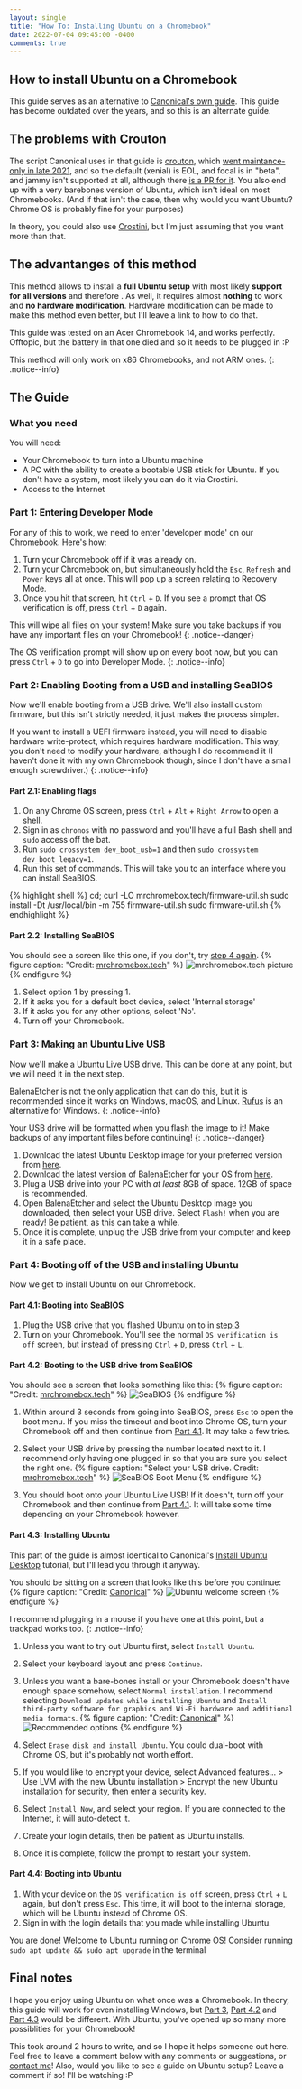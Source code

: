 ```yaml
---
layout: single
title: "How To: Installing Ubuntu on a Chromebook"
date: 2022-07-04 09:45:00 -0400
comments: true
---
```


## How to install Ubuntu on a Chromebook

This guide serves as an alternative to [Canonical's own guide](https://ubuntu.com/tutorials/install-ubuntu-on-chromebook#1-overview). This guide has become outdated over the years, and so this is an alternate guide.

## The problems with Crouton

The script Canonical uses in that guide is [crouton](https://github.com/dnschneid/crouton), which [went maintance-only in late 2021](https://github.com/dnschneid/crouton/discussions/4654), and so the default (xenial) is EOL, and focal is in "beta", and jammy isn't supported at all, although there [is a PR for it](https://github.com/dnschneid/crouton/pull/4727). You also end up with a very barebones version of Ubuntu, which isn't ideal on most Chromebooks. (And if that isn't the case, then why would you want Ubuntu? Chrome OS is probably fine for your purposes)

In theory, you could also use [Crostini](https://chromium.googlesource.com/chromiumos/docs/+/HEAD/containers_and_vms.md), but I'm just assuming that you want more than that.

## The advantanges of this method

This method allows to install a **full Ubuntu setup** with most likely **support for all versions** and therefore . As well, it requires almost **nothing** to work and **no hardware modification**. Hardware modification can be made to make this method even better, but I'll leave a link to how to do that.

This guide was tested on an Acer Chromebook 14, and works perfectly. Offtopic, but the battery in that one died and so it needs to be plugged in :P

This method will only work on x86 Chromebooks, and not ARM ones.
{: .notice--info}

## The Guide

### What you need

You will need:

- Your Chromebook to turn into a Ubuntu machine
- A PC with the ability to create a bootable USB stick for Ubuntu. If you don't have a system, most likely you can do it via Crostini.
- Access to the Internet

### Part 1: Entering Developer Mode

For any of this to work, we need to enter 'developer mode' on our Chromebook. Here's how:

1. Turn your Chromebook off if it was already on.
2. Turn your Chromebook on, but simultaneously hold the `Esc`, `Refresh` and `Power` keys all at once. This will pop up a screen relating to Recovery Mode.
3. Once you hit that screen, hit `Ctrl` + `D`. If you see a prompt that OS verification is off, press `Ctrl` + `D` again.

This will wipe all files on your system! Make sure you take backups if you have any important files on your Chromebook!
{: .notice--danger}

The OS verification prompt will show up on every boot now, but you can press `Ctrl` + `D` to go into Developer Mode.
{: .notice--info}

### Part 2: Enabling Booting from a USB and installing SeaBIOS

Now we'll enable booting from a USB drive. We'll also install custom firmware, but this isn't strictly needed, it just makes the process simpler.

If you want to install a UEFI firmware instead, you will need to disable hardware write-protect, which requires hardware modification. This way, you don't need to modify your hardware, although I do recommend it (I haven't done it with my own Chromebook though, since I don't have a small enough screwdriver.)
{: .notice--info}

#### Part 2.1: Enabling flags

1. On any Chrome OS screen, press `Ctrl` + `Alt` + `Right Arrow` to open a shell.
2. Sign in as `chronos` with no password and you'll have a full Bash shell and `sudo` access off the bat.
3. Run `sudo crossystem dev_boot_usb=1` and then `sudo crossystem dev_boot_legacy=1`.
4. Run this set of commands. This will take you to an interface where you can install SeaBIOS.

{% highlight shell %}
cd; curl -LO mrchromebox.tech/firmware-util.sh
sudo install -Dt /usr/local/bin -m 755 firmware-util.sh
sudo firmware-util.sh
{% endhighlight %}

#### Part 2.2: Installing SeaBIOS

You should see a screen like this one, if you don't, try [step 4 again](#part-21-enabling-flags).
{% figure caption: "Credit: [mrchromebox.tech](https://mrchromebox.tech)" %}
![mrchromebox.tech picture](/assets/images/chromeos-ubuntu/fwutil_cros_wp-on.png)
{% endfigure %}

1. Select option 1 by pressing 1.
2. If it asks you for a default boot device, select 'Internal storage'
3. If it asks you for any other options, select 'No'.
4. Turn off your Chromebook.

### Part 3: Making an Ubuntu Live USB

Now we'll make a Ubuntu Live USB drive. This can be done at any point, but we will need it in the next step.

BalenaEtcher is not the only application that can do this, but it is recommended since it works on Windows, macOS, and Linux. [Rufus](https://rufus.ie/) is an alternative for Windows.
{: .notice--info}

Your USB drive will be formatted when you flash the image to it! Make backups of any important files before continuing!
{: .notice--danger}

1. Download the latest Ubuntu Desktop image for your preferred version from [here](https://ubuntu.com/download/desktop).
2. Download the latest version of BalenaEtcher for your OS from [here](https://www.balena.io/etcher/).
3. Plug a USB drive into your PC with *at least* 8GB of space. 12GB of space is recommended.
4. Open BalenaEtcher and select the Ubuntu Desktop image you downloaded, then select your USB drive. Select `Flash!` when you are ready! Be patient, as this can take a while.
5. Once it is complete, unplug the USB drive from your computer and keep it in a safe place.

### Part 4: Booting off of the USB and installing Ubuntu

Now we get to install Ubuntu on our Chromebook.

#### Part 4.1: Booting into SeaBIOS

1. Plug the USB drive that you flashed Ubuntu on to in [step 3](#part-3-making-an-ubuntu-live-usb)
2. Turn on your Chromebook. You'll see the normal `OS verification is off` screen, but instead of pressing `Ctrl` + `D`, press `Ctrl` + `L`.

#### Part 4.2: Booting to the USB drive from SeaBIOS

You should see a screen that looks something like this:
{% figure caption: "Credit: [mrchromebox.tech](https://mrchromebox.tech)" %}
![SeaBIOS](/assets/images/chromeos-ubuntu/seabios_boot_1.png)
{% endfigure %}

1. Within around 3 seconds from going into SeaBIOS, press `Esc` to open the boot menu. If you miss the timeout and boot into Chrome OS, turn your Chromebook off and then continue from [Part 4.1](#part-41-booting-into-seabios). It may take a few tries.
2. Select your USB drive by pressing the number located next to it. I recommend only having one plugged in so that you are sure you select the right one.
{% figure caption: "Select your USB drive. Credit: [mrchromebox.tech](https://mrchromebox.tech)" %}
![SeaBIOS Boot Menu](/assets/images/chromeos-ubuntu/seabios_boot_2.png)
{% endfigure %}

3. You should boot onto your Ubuntu Live USB! If it doesn't, turn off your Chromebook and then continue from [Part 4.1](#part-41-booting-into-seabios). It will take some time depending on your Chromebook however.

#### Part 4.3: Installing Ubuntu

This part of the guide is almost identical to Canonical's [Install Ubuntu Desktop](https://ubuntu.com/tutorials/install-ubuntu-desktop#5-installation-setup) tutorial, but I'll lead you through it anyway.

You should be sitting on a screen that looks like this before you continue:
{% figure caption: "Credit: [Canonical](https://ubuntu.com/tutorials/install-ubuntu-desktop#4-boot-from-usb-flash-drive)" %}
![Ubuntu welcome screen](/assets/images/chromeos-ubuntu/welcome-screen.png)
{% endfigure %}

I recommend plugging in a mouse if you have one at this point, but a trackpad works too.
{: .notice--info}

1. Unless you want to try out Ubuntu first, select `Install Ubuntu`.
2. Select your keyboard layout and press `Continue`.
3. Unless you want a bare-bones install or your Chromebook doesn't have enough space somehow, select `Normal installation`. I recommend selecting `Download updates while installing Ubuntu` and `Install third-party software for graphics and Wi-Fi hardware and additional media formats`.
{% figure caption: "Credit: [Canonical](https://ubuntu.com/tutorials/install-ubuntu-desktop#4-boot-from-usb-flash-drive)" %}
![Recommended options](/assets/images/chromeos-ubuntu/download-updates.png)
{% endfigure %}

4. Select `Erase disk and install Ubuntu`. You could dual-boot with Chrome OS, but it's probably not worth effort.
5. If you would like to encrypt your device, select Advanced features… > Use LVM with the new Ubuntu installation > Encrypt the new Ubuntu installation for security, then enter a security key.
6. Select `Install Now`, and select your region. If you are connected to the Internet, it will auto-detect it.
7. Create your login details, then be patient as Ubuntu installs.
8. Once it is complete, follow the prompt to restart your system.

#### Part 4.4: Booting into Ubuntu

1. With your device on the `OS verification is off` screen, press `Ctrl` + `L` again, but don't press `Esc`. This time, it will boot to the internal storage, which will be Ubuntu instead of Chrome OS.
2. Sign in with the login details that you made while installing Ubuntu.

You are done! Welcome to Ubuntu running on Chrome OS! Consider running `sudo apt update && sudo apt upgrade` in the terminal

## Final notes

I hope you enjoy using Ubuntu on what once was a Chromebook. In theory, this guide will work for even installing Windows, but [Part 3](#part-3-making-an-ubuntu-live-usb), [Part 4.2](#part-42-booting-to-the-usb-drive-from-seabios) and [Part 4.3](#part-43-installing-ubuntu) would be different. With Ubuntu, you've opened up so many more possiblities for your Chromebook!

This took around 2 hours to write, and so I hope it helps someone out here. Feel free to leave a comment below with any comments or suggestions, or [contact me](/contact)! Also, would you like to see a guide on Ubuntu setup? Leave a comment if so! I'll be watching :P
